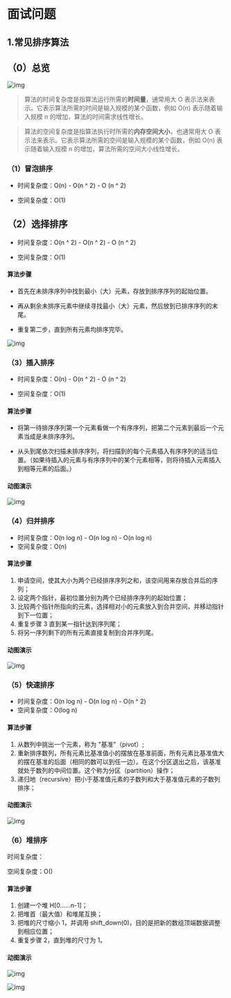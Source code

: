 # 面试问题

## 1.常见排序算法

## （0）总览

![img](https://www.runoob.com/wp-content/uploads/2019/03/sort.png)



> 算法的时间复杂度是指算法运行所需的**时间量**，通常用大 O 表示法来表示。它表示算法所需的时间是输入规模的某个函数，例如 O(n) 表示随着输入规模 n 的增加，算法的时间需求线性增长。

> 算法的空间复杂度是指算法执行时所需的**内存空间大小**，也通常用大 O 表示法来表示。它表示算法所需的空间是输入规模的某个函数，例如 O(n) 表示随着输入规模 n 的增加，算法所需的空间大小线性增长。



### （1）冒泡排序

- 时间复杂度：O(n) - O(n ^ 2) - O (n ^ 2)

- 空间复杂度：O(1)



## （2）选择排序

- 时间复杂度：O(n ^ 2) - O(n ^ 2) - O (n ^ 2)

- 空间复杂度：O(1)

#### 算法步骤

- 首先在未排序序列中找到最小（大）元素，存放到排序序列的起始位置。

- 再从剩余未排序元素中继续寻找最小（大）元素，然后放到已排序序列的末尾。

- 重复第二步，直到所有元素均排序完毕。

![img](https://www.runoob.com/wp-content/uploads/2019/03/selectionSort.gif)





### （3）插入排序

- 时间复杂度：O(n) - O(n ^ 2) - O (n ^ 2)

- 空间复杂度：O(1)

#### 算法步骤

- 将第一待排序序列第一个元素看做一个有序序列，把第二个元素到最后一个元素当成是未排序序列。

- 从头到尾依次扫描未排序序列，将扫描到的每个元素插入有序序列的适当位置。（如果待插入的元素与有序序列中的某个元素相等，则将待插入元素插入到相等元素的后面。）

#### 动图演示

![img](https://www.runoob.com/wp-content/uploads/2019/03/insertionSort.gif)



### （4）归并排序

- 时间复杂度：O(n log n) - O(n log n) - O(n log n)
- 空间复杂度：O(n)

#### 算法步骤

1. 申请空间，使其大小为两个已经排序序列之和，该空间用来存放合并后的序列；
2. 设定两个指针，最初位置分别为两个已经排序序列的起始位置；
3. 比较两个指针所指向的元素，选择相对小的元素放入到合并空间，并移动指针到下一位置；
4. 重复步骤 3 直到某一指针达到序列尾；
5. 将另一序列剩下的所有元素直接复制到合并序列尾。

#### 动图演示

![img](https://www.runoob.com/wp-content/uploads/2019/03/mergeSort.gif)



### （5）快速排序

- 时间复杂度：O(n log n) - O(n log n) - O(n ^ 2)
- 空间复杂度：O(log n)

#### 算法步骤

1. 从数列中挑出一个元素，称为 "基准"（pivot）;
2. 重新排序数列，所有元素比基准值小的摆放在基准前面，所有元素比基准值大的摆在基准的后面（相同的数可以到任一边）。在这个分区退出之后，该基准就处于数列的中间位置。这个称为分区（partition）操作；
3. 递归地（recursive）把小于基准值元素的子数列和大于基准值元素的子数列排序；

#### 动图演示

![img](https://www.runoob.com/wp-content/uploads/2019/03/quickSort.gif)





### （6）堆排序

时间复杂度：

空间复杂度：O()

#### 算法步骤

1. 创建一个堆 H[0……n-1]；
2. 把堆首（最大值）和堆尾互换；
3. 把堆的尺寸缩小 1，并调用 shift_down(0)，目的是把新的数组顶端数据调整到相应位置；
4. 重复步骤 2，直到堆的尺寸为 1。

#### 动图演示

![img](https://www.runoob.com/wp-content/uploads/2019/03/heapSort.gif)

![img](https://www.runoob.com/wp-content/uploads/2019/03/Sorting_heapsort_anim.gif)